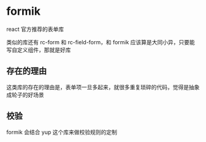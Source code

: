 # formik

react 官方推荐的表单库

类似的库还有 rc-form 和 rc-field-form，和 formik 应该算是大同小异，只要能写自定义组件，那就是好库

## 存在的理由

这类库的存在的理由是，表单项一旦多起来，就很多重复琐碎的代码，觉得是抽象成轮子的好场景

## 校验

formik 会结合 yup 这个库来做校验规则的定制